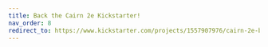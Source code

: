 ```yaml
---
title: Back the Cairn 2e Kickstarter!
nav_order: 8
redirect_to: https://www.kickstarter.com/projects/1557907976/cairn-2e-boxed-set/ 
---
```

